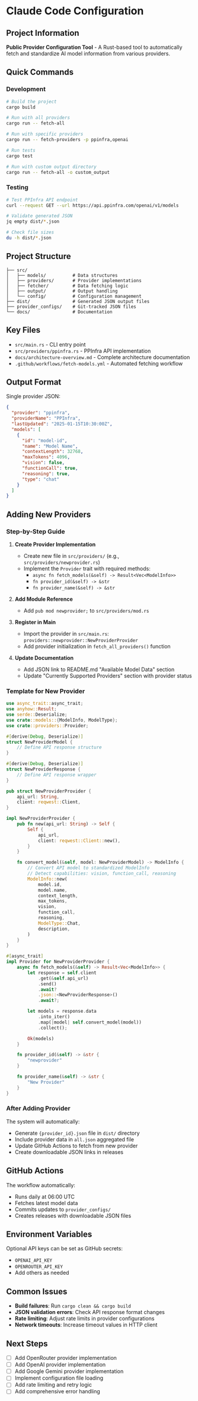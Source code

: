 # Claude Code Configuration

## Project Information

**Public Provider Configuration Tool** - A Rust-based tool to automatically fetch and standardize AI model information from various providers.

## Quick Commands

### Development
```bash
# Build the project
cargo build

# Run with all providers
cargo run -- fetch-all

# Run with specific providers  
cargo run -- fetch-providers -p ppinfra,openai

# Run tests
cargo test

# Run with custom output directory
cargo run -- fetch-all -o custom_output
```

### Testing
```bash
# Test PPInfra API endpoint
curl --request GET --url https://api.ppinfra.com/openai/v1/models

# Validate generated JSON
jq empty dist/*.json

# Check file sizes
du -h dist/*.json
```

## Project Structure

```
├── src/
│   ├── models/          # Data structures
│   ├── providers/       # Provider implementations  
│   ├── fetcher/         # Data fetching logic
│   ├── output/          # Output handling
│   └── config/          # Configuration management
├── dist/                # Generated JSON output files
├── provider_configs/    # Git-tracked JSON files
└── docs/                # Documentation
```

## Key Files

- `src/main.rs` - CLI entry point
- `src/providers/ppinfra.rs` - PPInfra API implementation
- `docs/architecture-overview.md` - Complete architecture documentation
- `.github/workflows/fetch-models.yml` - Automated fetching workflow

## Output Format

Single provider JSON:
```json
{
  "provider": "ppinfra",
  "providerName": "PPInfra", 
  "lastUpdated": "2025-01-15T10:30:00Z",
  "models": [
    {
      "id": "model-id",
      "name": "Model Name",
      "contextLength": 32768,
      "maxTokens": 4096,
      "vision": false,
      "functionCall": true,
      "reasoning": true,
      "type": "chat"
    }
  ]
}
```

## Adding New Providers

### Step-by-Step Guide

1. **Create Provider Implementation**
   - Create new file in `src/providers/` (e.g., `src/providers/newprovider.rs`)
   - Implement the `Provider` trait with required methods:
     - `async fn fetch_models(&self) -> Result<Vec<ModelInfo>>`
     - `fn provider_id(&self) -> &str`
     - `fn provider_name(&self) -> &str`
   
2. **Add Module Reference**
   - Add `pub mod newprovider;` to `src/providers/mod.rs`
   
3. **Register in Main**
   - Import the provider in `src/main.rs`: `providers::newprovider::NewProviderProvider`
   - Add provider initialization in `fetch_all_providers()` function
   
4. **Update Documentation**
   - Add JSON link to README.md "Available Model Data" section
   - Update "Currently Supported Providers" section with provider status

### Template for New Provider

```rust
use async_trait::async_trait;
use anyhow::Result;
use serde::Deserialize;
use crate::models::{ModelInfo, ModelType};
use crate::providers::Provider;

#[derive(Debug, Deserialize)]
struct NewProviderModel {
    // Define API response structure
}

#[derive(Debug, Deserialize)]  
struct NewProviderResponse {
    // Define API response wrapper
}

pub struct NewProviderProvider {
    api_url: String,
    client: reqwest::Client,
}

impl NewProviderProvider {
    pub fn new(api_url: String) -> Self {
        Self {
            api_url,
            client: reqwest::Client::new(),
        }
    }

    fn convert_model(&self, model: NewProviderModel) -> ModelInfo {
        // Convert API model to standardized ModelInfo
        // Detect capabilities: vision, function_call, reasoning
        ModelInfo::new(
            model.id,
            model.name,
            context_length,
            max_tokens,
            vision,
            function_call,
            reasoning,
            ModelType::Chat,
            description,
        )
    }
}

#[async_trait]
impl Provider for NewProviderProvider {
    async fn fetch_models(&self) -> Result<Vec<ModelInfo>> {
        let response = self.client
            .get(&self.api_url)
            .send()
            .await?
            .json::<NewProviderResponse>()
            .await?;

        let models = response.data
            .into_iter()
            .map(|model| self.convert_model(model))
            .collect();

        Ok(models)
    }

    fn provider_id(&self) -> &str {
        "newprovider"
    }

    fn provider_name(&self) -> &str {
        "New Provider"
    }
}
```

### After Adding Provider

The system will automatically:
- Generate `{provider_id}.json` file in `dist/` directory
- Include provider data in `all.json` aggregated file
- Update GitHub Actions to fetch from new provider
- Create downloadable JSON links in releases

## GitHub Actions

The workflow automatically:
- Runs daily at 06:00 UTC
- Fetches latest model data
- Commits updates to `provider_configs/`
- Creates releases with downloadable JSON files

## Environment Variables

Optional API keys can be set as GitHub secrets:
- `OPENAI_API_KEY`
- `OPENROUTER_API_KEY`
- Add others as needed

## Common Issues

- **Build failures**: Run `cargo clean && cargo build`
- **JSON validation errors**: Check API response format changes  
- **Rate limiting**: Adjust rate limits in provider configurations
- **Network timeouts**: Increase timeout values in HTTP client

## Next Steps

- [ ] Add OpenRouter provider implementation
- [ ] Add OpenAI provider implementation  
- [ ] Add Google Gemini provider implementation
- [ ] Implement configuration file loading
- [ ] Add rate limiting and retry logic
- [ ] Add comprehensive error handling